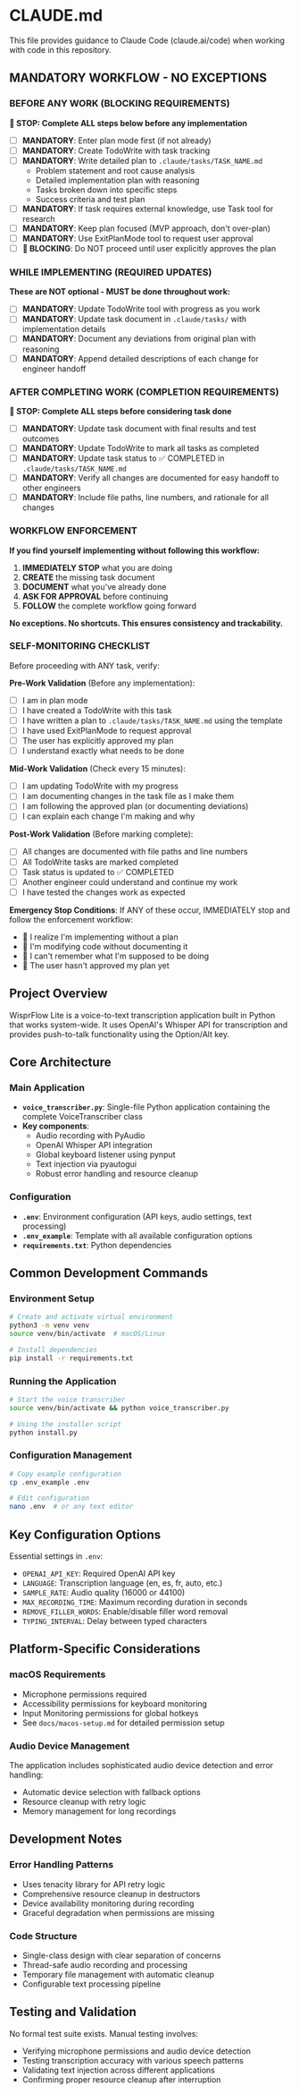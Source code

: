 # CLAUDE.md

This file provides guidance to Claude Code (claude.ai/code) when working with code in this repository.

## MANDATORY WORKFLOW - NO EXCEPTIONS

### BEFORE ANY WORK (BLOCKING REQUIREMENTS)
**🛑 STOP: Complete ALL steps below before any implementation**

- [ ] **MANDATORY**: Enter plan mode first (if not already)
- [ ] **MANDATORY**: Create TodoWrite with task tracking
- [ ] **MANDATORY**: Write detailed plan to `.claude/tasks/TASK_NAME.md`
  - Problem statement and root cause analysis
  - Detailed implementation plan with reasoning
  - Tasks broken down into specific steps
  - Success criteria and test plan
- [ ] **MANDATORY**: If task requires external knowledge, use Task tool for research
- [ ] **MANDATORY**: Keep plan focused (MVP approach, don't over-plan)
- [ ] **MANDATORY**: Use ExitPlanMode tool to request user approval
- [ ] **🛑 BLOCKING**: Do NOT proceed until user explicitly approves the plan

### WHILE IMPLEMENTING (REQUIRED UPDATES)
**These are NOT optional - MUST be done throughout work:**

- [ ] **MANDATORY**: Update TodoWrite tool with progress as you work
- [ ] **MANDATORY**: Update task document in `.claude/tasks/` with implementation details
- [ ] **MANDATORY**: Document any deviations from original plan with reasoning
- [ ] **MANDATORY**: Append detailed descriptions of each change for engineer handoff

### AFTER COMPLETING WORK (COMPLETION REQUIREMENTS)
**🛑 STOP: Complete ALL steps before considering task done**

- [ ] **MANDATORY**: Update task document with final results and test outcomes
- [ ] **MANDATORY**: Update TodoWrite to mark all tasks as completed
- [ ] **MANDATORY**: Update task status to ✅ COMPLETED in `.claude/tasks/TASK_NAME.md`
- [ ] **MANDATORY**: Verify all changes are documented for easy handoff to other engineers
- [ ] **MANDATORY**: Include file paths, line numbers, and rationale for all changes

### WORKFLOW ENFORCEMENT
**If you find yourself implementing without following this workflow:**
1. **IMMEDIATELY STOP** what you are doing
2. **CREATE** the missing task document
3. **DOCUMENT** what you've already done
4. **ASK FOR APPROVAL** before continuing
5. **FOLLOW** the complete workflow going forward

**No exceptions. No shortcuts. This ensures consistency and trackability.**

### SELF-MONITORING CHECKLIST

Before proceeding with ANY task, verify:

**Pre-Work Validation** (Before any implementation):
- [ ] I am in plan mode
- [ ] I have created a TodoWrite with this task
- [ ] I have written a plan to `.claude/tasks/TASK_NAME.md` using the template
- [ ] I have used ExitPlanMode to request approval
- [ ] The user has explicitly approved my plan
- [ ] I understand exactly what needs to be done

**Mid-Work Validation** (Check every 15 minutes):
- [ ] I am updating TodoWrite with my progress
- [ ] I am documenting changes in the task file as I make them
- [ ] I am following the approved plan (or documenting deviations)
- [ ] I can explain each change I'm making and why

**Post-Work Validation** (Before marking complete):
- [ ] All changes are documented with file paths and line numbers
- [ ] All TodoWrite tasks are marked completed
- [ ] Task status is updated to ✅ COMPLETED
- [ ] Another engineer could understand and continue my work
- [ ] I have tested the changes work as expected

**Emergency Stop Conditions**:
If ANY of these occur, IMMEDIATELY stop and follow the enforcement workflow:
- 🚨 I realize I'm implementing without a plan
- 🚨 I'm modifying code without documenting it
- 🚨 I can't remember what I'm supposed to be doing
- 🚨 The user hasn't approved my plan yet

## Project Overview

WisprFlow Lite is a voice-to-text transcription application built in Python that works system-wide. It uses OpenAI's Whisper API for transcription and provides push-to-talk functionality using the Option/Alt key.

## Core Architecture

### Main Application
- **`voice_transcriber.py`**: Single-file Python application containing the complete VoiceTranscriber class
- **Key components**:
  - Audio recording with PyAudio
  - OpenAI Whisper API integration 
  - Global keyboard listener using pynput
  - Text injection via pyautogui
  - Robust error handling and resource cleanup

### Configuration
- **`.env`**: Environment configuration (API keys, audio settings, text processing)
- **`.env_example`**: Template with all available configuration options
- **`requirements.txt`**: Python dependencies

## Common Development Commands

### Environment Setup
```bash
# Create and activate virtual environment
python3 -m venv venv
source venv/bin/activate  # macOS/Linux

# Install dependencies
pip install -r requirements.txt
```

### Running the Application
```bash
# Start the voice transcriber
source venv/bin/activate && python voice_transcriber.py

# Using the installer script
python install.py
```

### Configuration Management
```bash
# Copy example configuration
cp .env_example .env

# Edit configuration
nano .env  # or any text editor
```

## Key Configuration Options

Essential settings in `.env`:
- `OPENAI_API_KEY`: Required OpenAI API key
- `LANGUAGE`: Transcription language (en, es, fr, auto, etc.)
- `SAMPLE_RATE`: Audio quality (16000 or 44100)
- `MAX_RECORDING_TIME`: Maximum recording duration in seconds
- `REMOVE_FILLER_WORDS`: Enable/disable filler word removal
- `TYPING_INTERVAL`: Delay between typed characters

## Platform-Specific Considerations

### macOS Requirements
- Microphone permissions required
- Accessibility permissions for keyboard monitoring
- Input Monitoring permissions for global hotkeys
- See `docs/macos-setup.md` for detailed permission setup

### Audio Device Management
The application includes sophisticated audio device detection and error handling:
- Automatic device selection with fallback options
- Resource cleanup with retry logic
- Memory management for long recordings

## Development Notes

### Error Handling Patterns
- Uses tenacity library for API retry logic
- Comprehensive resource cleanup in destructors
- Device availability monitoring during recording
- Graceful degradation when permissions are missing

### Code Structure
- Single-class design with clear separation of concerns
- Thread-safe audio recording and processing
- Temporary file management with automatic cleanup
- Configurable text processing pipeline

## Testing and Validation

No formal test suite exists. Manual testing involves:
- Verifying microphone permissions and audio device detection
- Testing transcription accuracy with various speech patterns
- Validating text injection across different applications
- Confirming proper resource cleanup after interruption